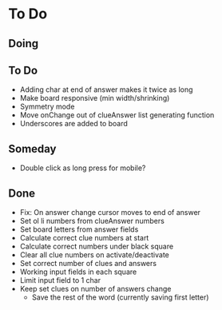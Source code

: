 # To Do


## Doing




## To Do

- Adding char at end of answer makes it twice as long
- Make board responsive (min width/shrinking)
- Symmetry mode
- Move onChange out of clueAnswer list generating function
- Underscores are added to board

## Someday

- Double click as long press for mobile?


## Done

- Fix: On answer change cursor moves to end of answer
- Set ol li numbers from clueAnswer numbers
- Set board letters from answer fields
- Calculate correct clue numbers at start
- Calculate correct numbers under black square
- Clear all clue numbers on activate/deactivate
- Set correct number of clues and answers
- Working input fields in each square
- Limit input field to 1 char
- Keep set clues on number of answers change
  - Save the rest of the word (currently saving first letter)